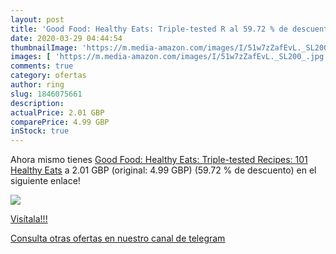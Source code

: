```yaml
---
layout: post
title: 'Good Food: Healthy Eats: Triple-tested R al 59.72 % de descuento'
date: 2020-03-29 04:44:54
thumbnailImage: 'https://m.media-amazon.com/images/I/51w7zZafEvL._SL200_.jpg'
images: [ 'https://m.media-amazon.com/images/I/51w7zZafEvL._SL200_.jpg' ]
comments: true
category: ofertas
author: ring
slug: 1846075661
description:
actualPrice: 2.01 GBP
comparePrice: 4.99 GBP
inStock: true
---
```


Ahora mismo tienes [Good Food: Healthy Eats: Triple-tested Recipes: 101 Healthy Eats](https://www.amazon.com/dp/1846075661/?tag=redken08-20) a 2.01 GBP (original: 4.99 GBP) (59.72 %  de descuento) en el siguiente enlace!

[![](https://m.media-amazon.com/images/I/51w7zZafEvL._SL200_.jpg)](https://www.amazon.com/dp/1846075661/?tag=redken08-20)

[Visítala!!!](https://www.amazon.com/dp/1846075661/?tag=redken08-20)

[Consulta otras ofertas en nuestro canal de telegram](https://t.me/s/ofertas25)

